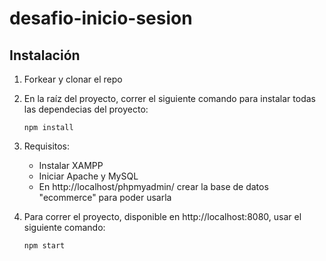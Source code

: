 # desafio-inicio-sesion
## Instalación

1. Forkear y clonar el repo

2. En la raíz del proyecto, correr el siguiente comando para instalar todas las dependecias del proyecto: 

   ```
   npm install
   ```

3. Requisitos:

   - Instalar XAMPP
   - Iniciar Apache y MySQL
   - En http://localhost/phpmyadmin/ crear la base de datos "ecommerce" para poder usarla

4. Para correr el proyecto, disponible en http://localhost:8080, usar el siguiente comando:

   ```
   npm start
   ```
